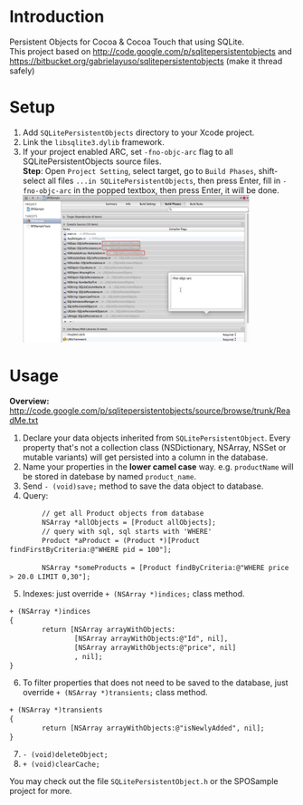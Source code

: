 Introduction
======================

Persistent Objects for Cocoa & Cocoa Touch that using SQLite. <br>
This project based on http://code.google.com/p/sqlitepersistentobjects and https://bitbucket.org/gabrielayuso/sqlitepersistentobjects (make it thread safely)

Setup
=====================

1. Add `SQLitePersistentObjects` directory to your Xcode project. 
2. Link the `libsqlite3.dylib` framework.
3. If your project enabled ARC, set `-fno-objc-arc` flag to all SQLitePersistentObjects source files. <br>
**Step**: Open `Project Setting`, select target, go to `Build Phases`, shift-select all files `...in SQLitePersistentObjects`, then press Enter, fill in `-fno-objc-arc` in the popped textbox, then press Enter, it will be done.<br>
<a href="https://github.com/ElfSundae/SQLitePersistentObjects/raw/master/no-arc.jpg" target="_blank"><img src="https://github.com/ElfSundae/SQLitePersistentObjects/raw/master/no-arc.jpg" style="width:400px;height:260px;" /></a>

Usage
======================
**Overview:** http://code.google.com/p/sqlitepersistentobjects/source/browse/trunk/ReadMe.txt

1. Declare your data objects inherited from `SQLitePersistentObject`. Every property that's not a collection class (NSDictionary, NSArray, NSSet or mutable variants) will get persisted into a column in the database.
2. Name your properties in the **lower camel case** way. e.g. `productName` will be stored in datebase by named `product_name`.
3. Send `- (void)save;` method to save the data object to database.
4. Query:
```objc
        // get all Product objects from database
        NSArray *allObjects = [Product allObjects];
        // query with sql, sql starts with 'WHERE'
        Product *aProduct = (Product *)[Product findFirstByCriteria:@"WHERE pid = 100"];
        
        NSArray *someProducts = [Product findByCriteria:@"WHERE price > 20.0 LIMIT 0,30"]; 
```
5. Indexes: just override `+ (NSArray *)indices;` class method.
```objc
+ (NSArray *)indices
{
        return [NSArray arrayWithObjects:
                [NSArray arrayWithObjects:@"Id", nil],
                [NSArray arrayWithObjects:@"price", nil]
                , nil];
}
```
6. To filter properties that does not need to be saved to the database, just override `+ (NSArray *)transients;` class method.
```objc
+ (NSArray *)transients
{
        return [NSArray arrayWithObjects:@"isNewlyAdded", nil];
}
```
7. `- (void)deleteObject;`
8. `+ (void)clearCache;`

You may check out the file `SQLitePersistentObject.h` or the SPOSample project for more.